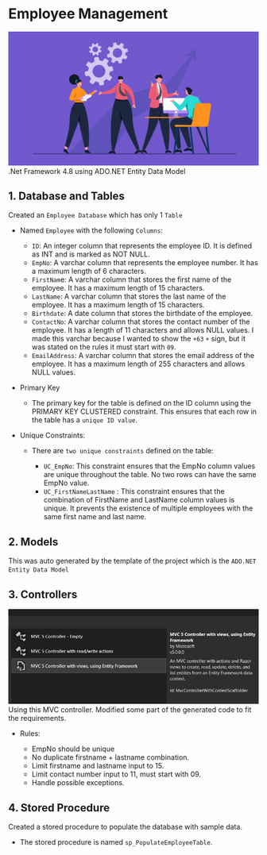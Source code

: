 # Employee Management
![Employeepic](employeepic.png)
.Net Framework 4.8 using ADO.NET Entity Data Model

## 1. Database and Tables
Created an `Employee Database` which has only 1 `Table`
- Named `Employee` with the following `Columns`:
    - `ID`: An integer column that represents the employee ID. It is defined as INT and is marked as NOT NULL.
    - `EmpNo`: A varchar column that represents the employee number. It has a maximum length of 6 characters.
    - `FirstNam`e: A varchar column that stores the first name of the employee. It has a maximum length of 15 characters.
    - `LastName`: A varchar column that stores the last name of the employee. It has a maximum length of 15 characters.
    - `Birthdate`: A date column that stores the birthdate of the employee.
    - `ContactNo`: A varchar column that stores the contact number of the employee. It has a length of 11 characters and allows NULL values. I made this varchar because I wanted to show the `+63` `+`  sign, but it was stated on the rules it must start with `09`.
    - `EmailAddress`: A varchar column that stores the email address of the employee. It has a maximum length of 255 characters and allows NULL values.

- Primary Key

    - The primary key for the table is defined on the ID column using the PRIMARY KEY CLUSTERED constraint. This ensures that each row in the table has a `unique ID value`.
    
    
- Unique Constraints:

    - There are `two unique constraints` defined on the table:
    
        - `UC_EmpNo`: This constraint ensures that the EmpNo column values are unique throughout the table. No two rows can have the same EmpNo value.
        - `UC_FirstNameLastName` : This constraint ensures that the combination of FirstName and LastName column values is unique. It prevents the existence of multiple employees with the same first name and last name.

## 2. Models
This was auto generated by the template of the project which is the `ADO.NET Entity Data Model`

## 3. Controllers
![Template](template.png)
Using this MVC controller. Modified some part of the generated code to fit the requirements.

- Rules:

    + EmpNo should be unique
    + No duplicate firstname + lastname combination.
    + Limit firstname and lastname input to 15.
    + Limit contact number input to 11, must start with 09.
    + Handle possible exceptions.

    
## 4. Stored Procedure
Created a stored procedure to populate the database with sample data. 

- The stored procedure is named `sp_PopulateEmployeeTable`.